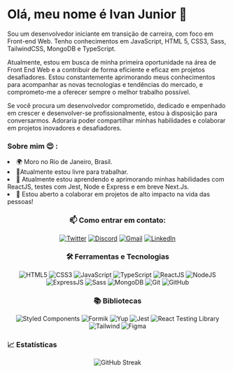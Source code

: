 # <div>Olá, meu nome é Ivan Junior 👋</div>


Sou um desenvolvedor iniciante em transição de carreira, com foco em Front-end Web. Tenho conhecimentos em JavaScript, HTML 5, CSS3, Sass, TailwindCSS, MongoDB e TypeScript.

Atualmente, estou em busca de minha primeira oportunidade na área de Front End Web e a contribuir de forma eficiente e eficaz em projetos desafiadores. Estou constantemente aprimorando meus conhecimentos para acompanhar as novas tecnologias e tendências do mercado, e comprometo-me a oferecer sempre o melhor trabalho possível.

Se você procura um desenvolvedor comprometido, dedicado e empenhado em crescer e desenvolver-se profissionalmente, estou à disposição para conversarmos. Adoraria poder compartilhar minhas habilidades e colaborar em projetos inovadores e desafiadores.</div>

### <div >Sobre mim 😍 :</div>

<div >
<li  >🌍  Moro no Rio de Janeiro, Brasil.
<li> 🚀Atualmente estou livre para trabalhar.
<li> 🧠   
Atualmente estou aprendendo e aprimorando minhas habilidades com ReactJS, testes com Jest, Node e Express e em breve Next.Js.
<li> 🤝  Estou aberto a colaborar em projetos de alto impacto na vida das pessoas!
</div>

### <div align ='center'>📫 Como entrar em contato:</div>

<div align ='center'>
  <a href="https://twitter.com/JOTA94"><img src="https://img.shields.io/badge/-Twitter-blue?style=flat-square&logo=Twitter&logoColor=white" alt="Twitter"></a>
  <a href="https://discord.gg/{seu-discord}"><img src="https://img.shields.io/badge/-Discord-7289DA?style=flat-square&logo=Discord&logoColor=white" alt="Discord"></a>
  <a href="mailto:contato.ivanfrancajr@gmail.com"><img src="https://img.shields.io/badge/-Gmail-c14438?style=flat-square&logo=Gmail&logoColor=white" alt="Gmail"></a>
  <a href="https://www.linkedin.com/in/ivanjrdev/"><img src="https://img.shields.io/badge/-LinkedIn-0077B5?style=flat-square&logo=Linkedin&logoColor=white" alt="LinkedIn"></a>
</div>

### <div align ='center'>🛠️ Ferramentas e Tecnologias</div>

<div align ='center'>
  <img src="https://img.shields.io/badge/-HTML5-E34F26?style=flat-square&logo=html5&logoColor=white" alt="HTML5">
  <img src="https://img.shields.io/badge/-CSS3-1572B6?style=flat-square&logo=css3&logoColor=white" alt="CSS3">
  <img src="https://img.shields.io/badge/-JavaScript-F7DF1E?style=flat-square&logo=javascript&logoColor=black" alt="JavaScript">
  <img src="https://img.shields.io/badge/-TypeScript-007ACC?style=flat-square&logo=typescript&logoColor=white" alt="TypeScript">
  <img src="https://img.shields.io/badge/-ReactJS-61DAFB?style=flat-square&logo=react&logoColor=black" alt="ReactJS">
  <img src="https://img.shields.io/badge/-NodeJS-339933?style=flat-square&logo=node.js&logoColor=white" alt="NodeJS">
  <img src="https://img.shields.io/badge/-Express-000000?style=flat-square&logo=express&logoColor=white" alt="ExpressJS">
  <img src="https://img.shields.io/badge/-Sass-CC6699?style=flat-square&logo=sass&logoColor=white" alt="Sass">
  <img src="https://img.shields.io/badge/-MongoDB-47A248?style=flat-square&logo=mongodb&logoColor=white" alt="MongoDB">
  <img src="https://img.shields.io/badge/-Git-F05032?style=flat-square&logo=git&logoColor=white" alt="Git">
  <img src="https://img.shields.io/badge/-GitHub-181717?style=flat-square&logo=github&logoColor=white" alt="GitHub">
</div>

### <div align ='center'>📚 Bibliotecas</div>

<div align ='center'>
  <img src="https://img.shields.io/badge/-Styled%20Components-DB7093?style=flat-square&logo=styled-components&logoColor=white" alt="Styled Components">
  <img src="https://img.shields.io/badge/-Formik-EEEEE0?style=flat-square&logo=formik&logoColor=black" alt="Formik">
  <img src="https://img.shields.io/badge/-Yup-663399?style=flat-square&logo=yup&logoColor=white" alt="Yup">
  <img src="https://img.shields.io/badge/-Jest-C21325?style=flat-square&logo=jest&logoColor=white" alt="Jest">
  <img src="https://img.shields.io/badge/-React%20Testing%20Library-E33332?style=flat-square&logo=testing-library&logoColor=white" alt="React Testing Library">
  <img src="https://img.shields.io/badge/-Tailwind-38B2AC?style=flat-square&logo=tailwind-css&logoColor=white" alt="Tailwind">
  <img src="https://img.shields.io/badge/-Figma-F24E1E?style=flat-square&logo=figma&logoColor=white" alt="Figma">
  
</div>

### <div>📈 Estatísticas</div>


<div align="center">
<img  src="https://github-readme-streak-stats.herokuapp.com/?user=ivanfrancajunior&theme=dark&mode=weekly"  alt="GitHub Streak">
</div>

